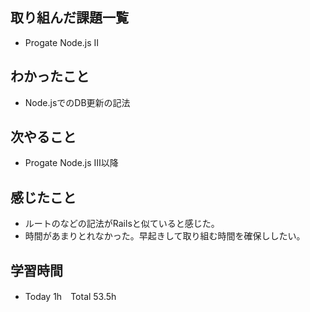 ## 取り組んだ課題一覧  
- Progate Node.js Ⅱ
## わかったこと  
- Node.jsでのDB更新の記法
## 次やること  
- Progate Node.js Ⅲ以降
## 感じたこと  
- ルートのなどの記法がRailsと似ていると感じた。
- 時間があまりとれなかった。早起きして取り組む時間を確保ししたい。
## 学習時間  
- Today 1h　Total 53.5h
